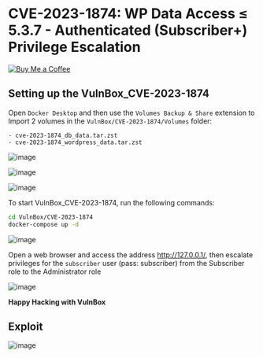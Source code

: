 # CVE-2023-1874: WP Data Access ≤ 5.3.7 - Authenticated (Subscriber+) Privilege Escalation
[![Buy Me a Coffee](https://www.buymeacoffee.com/assets/img/custom_images/orange_img.png)](https://www.buymeacoffee.com/truocphan)

## Setting up the VulnBox_CVE-2023-1874
Open `Docker Desktop` and then use the `Volumes Backup & Share` extension to Import 2 volumes in the `VulnBox/CVE-2023-1874/Volumes` folder:
```
- cve-2023-1874_db_data.tar.zst
- cve-2023-1874_wordpress_data.tar.zst
```

![image](https://user-images.githubusercontent.com/57470560/233793731-5e3abc88-e0c1-41fe-a453-2d4fa99c4522.png)

![image](https://user-images.githubusercontent.com/57470560/233793803-cf6115d2-f33e-446c-9d78-07f76f606fd7.png)

![image](https://user-images.githubusercontent.com/57470560/233793851-193de895-c14b-4960-b3b0-0c86aa20ec19.png)

To start VulnBox_CVE-2023-1874, run the following commands:
```bash
cd VulnBox/CVE-2023-1874
docker-compose up -d
```

![image](https://user-images.githubusercontent.com/57470560/233793933-f1fd41c4-32cf-42dc-9fbd-e9060ebee904.png)

Open a web browser and access the address http://127.0.0.1/, then escalate privileges for the `subscriber` user (pass: subscriber) from the Subscriber role to the Administrator role

![image](https://user-images.githubusercontent.com/57470560/233793952-e634f8ac-5e55-47be-884b-e683c0ce9847.png)

**Happy Hacking with VulnBox**

## Exploit
![image](https://user-images.githubusercontent.com/57470560/233793498-4415bd00-2037-46e4-9bf1-5cd470762343.png)
